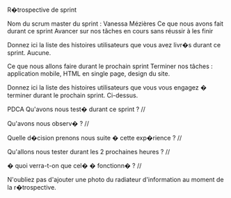 R�trospective de sprint

Nom du scrum master du sprint : Vanessa Mézières
Ce que nous avons fait durant ce sprint
Avancer sur nos tâches en cours sans réussir à les finir

Donnez ici la liste des histoires utilisateurs que vous avez livr�s durant ce sprint.
Aucune.

Ce que nous allons faire durant le prochain sprint
Terminer nos tâches : application mobile, HTML en single page, design du site.

Donnez ici la liste des histoires utilisateurs que vous vous engagez � terminer durant le prochain sprint.
Ci-dessus.

PDCA
Qu'avons nous test� durant ce sprint ?
//

Qu'avons nous observ� ?
//

Quelle d�cision prenons nous suite � cette exp�rience ?
//

Qu'allons nous tester durant les 2 prochaines heures ?
//

� quoi verra-t-on que cel� � fonctionn� ?
//

N'oubliez pas d'ajouter une photo du radiateur d'information au moment de la r�trospective.